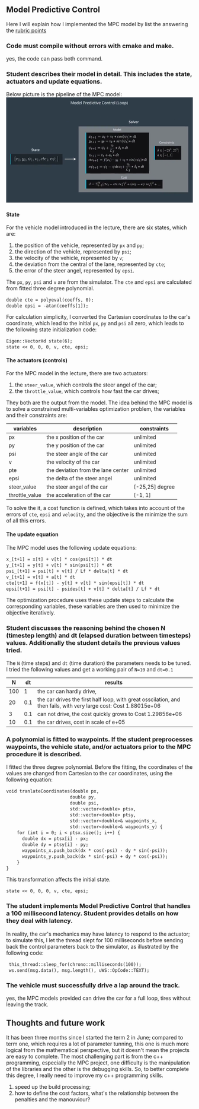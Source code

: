 ## Model Predictive Control

Here I will explain how I implemented the MPC model by list the answering the [rubric points](https://review.udacity.com/#!/rubrics/896/view)

### Code must compile without errors with cmake and make.
yes, the code can pass both command.

### Student describes their model in detail. This includes the state, actuators and update equations.

Below picture is the pipeline of the MPC model:
![mpc models](./images/mpc_pipeline.png)

#### State

For the vehicle model introduced in the lecture, there are six states, which are: 
1. the position of the vehicle, represented by `px` and `py`;
2. the direction of the vehicle, represented by `psi`;
3. the velocity of the vehicle, represented by `v`;
4. the deviation from the central of the lane, represented by `cte`;
5. the error of the steer angel, represented by `epsi`.

The `px`, `py`, `psi` and `v` are from the simulator. 
The `cte` and `epsi` are calculated from fitted three degree polynomial. 

```
double cte = polyeval(coeffs, 0);  
double epsi = -atan(coeffs[1]); 
```

For calculation simplicity, I converted the Cartesian coordinates to the car's coordinate, which lead to the initial `px`, `py` and `psi` all zero, which leads to the following state initialization code:

```
Eigen::VectorXd state(6);
state << 0, 0, 0, v, cte, epsi;
```

#### The actuators (controls)

For the MPC model in the lecture, there are two actuators: 
1. the `steer_value`, which controls the steer angel of the car;
2. the `throttle_value`, which controls how fast the car drives;

They both are the output from the model. 
The idea behind the MPC model is to solve a constrained multi-variables optimization problem, the variables and their constraints are: 

| variables  | description  |  constraints |
| ---------  | -----------  |  ----------- |
| px  | the x position of the car  |  unlimited |
| py  | the y position of the car  |  unlimited |
| psi  | the steer angle of the car  |  unlimited |
| v  | the velocity of the car  |  unlimited |
| pte  | the deviation from the lane center  |  unlimited |
| epsi  | the delta of the steer angel  |  unlimited |
| steer_value  | the steer angel of the car  |  [-25,25] degree |
| throttle_value  | the acceleration of the car  |  [-1, 1] |

To solve the it, a cost function is defined, which takes into account of the errors of `cte`, `epsi` and `velocity`, and the objective is the minimize the sum of all this errors. 

#### The update equation

The MPC model uses the following update equations:
```
x_[t+1] = x[t] + v[t] * cos(psi[t]) * dt
y_[t+1] = y[t] + v[t] * sin(psi[t]) * dt
psi_[t+1] = psi[t] + v[t] / Lf * delta[t] * dt
v_[t+1] = v[t] + a[t] * dt
cte[t+1] = f(x[t]) - y[t] + v[t] * sin(epsi[t]) * dt
epsi[t+1] = psi[t] - psides[t] + v[t] * delta[t] / Lf * dt
```

The optimization procedure uses these update steps to calculate the corresponding variables, these variables are then used to minimize the objective iteratively. 


### Student discusses the reasoning behind the chosen N (timestep length) and dt (elapsed duration between timesteps) values. Additionally the student details the previous values tried.

The `N` (time steps) and `dt` (time duration) the parameters needs to be tuned. I tried the following values and get a working pair of `N=10` and `dt=0.1`

| N| dt| results|
| --------- | ---------- | -------- |
| 100 | 1 | the car can hardly drive, |
| 20 | 0.1 | the car drives the first half loop, with great osscilation, and then fails, with very large cost: Cost 1.88015e+06  |
| 3 | 0.1 | can not drive, the cost quickly grows to Cost 1.29856e+06 |
| 10 | 0.1 | the car drives, cost in scale of e+05|

<!--
~~The `N` (time steps) and `dt` (time duration) together determines the cars control span (the value of N*dt), if it's too large, the environment surrounding the car may change a lot, leads to unreliable decision; while if they are two small, a lot of computation required, which may not necessary. in the project, I choosed `N=10` and `dt=0.1`, every~~
-->


### A polynomial is fitted to waypoints. If the student preprocesses waypoints, the vehicle state, and/or actuators prior to the MPC procedure it is described.

I fitted the three degree polynomial. Before the fitting, the coordinates of the values are changed from Cartesian to the car coordinates, using the following equation:

```
void tranlateCoordinates(double px, 
                        double py, 
                        double psi,
                        std::vector<double> ptsx,
                        std::vector<double> ptsy,
                        std::vector<double>& waypoints_x,
                        std::vector<double>& waypoints_y) {
    for (int i = 0; i < ptsx.size(); i++) {
      double dx = ptsx[i] - px;
      double dy = ptsy[i] - py;
      waypoints_x.push_back(dx * cos(-psi) - dy * sin(-psi));
      waypoints_y.push_back(dx * sin(-psi) + dy * cos(-psi));
    }  
}
```

This transformation affects the initial state. 
```
state << 0, 0, 0, v, cte, epsi;
```


### The student implements Model Predictive Control that handles a 100 millisecond latency. Student provides details on how they deal with latency.

In reality, the car's mechanics may have latency to respond to the actuator; to simulate this, I let the thread slept for 100 milliseconds before sending back the control parameters back to the simulator, as illustrated by the following code:

```
 this_thread::sleep_for(chrono::milliseconds(100));
 ws.send(msg.data(), msg.length(), uWS::OpCode::TEXT);
```


### The vehicle must successfully drive a lap around the track.

yes, the MPC models provided can drive the car for a full loop, tires without leaving the track. 

## Thoughts and future work
It has been three months since I started the term 2 in June; compared to term one, which requires a lot of parameter tunning, this one is much more logical from the mathematical perspective, but it doesn't mean the projects are easy to complete. The most challenging part is from the c++ programming, especially the MPC project, one difficulty is the manipulation of the libraries and the other is the debugging skills. So, to better complete this degree, I really need to improve my c++ programming skills. 


1. speed up the build processing;
2. how to define the cost factors, what's the relationship between the penalties and the manouviour? 
